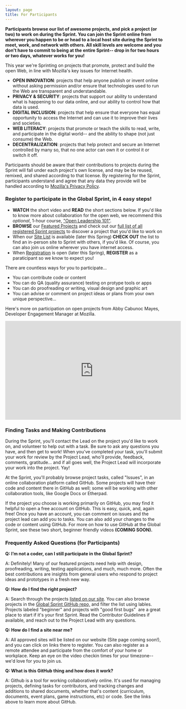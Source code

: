 ```yaml
---
layout: page
title: For Participants
---
```


**Participants browse our list of awesome projects, and pick a project (or two) to work on during the Sprint. You can join the Sprint online from wherever you happen to be or head to a local host site during the Sprint to meet, work, and network with others. All skill levels are welcome and you don't have to commit to being at the entire Sprint-- drop in for two hours or two days, whatever works for you!** 

This year we're Sprinting on projects that promote, protect and build the open Web, in line with Mozilla's key issues for Internet health.  

* **OPEN INNOVATION**: projects that help anyone publish or invent online without asking permission and/or ensure that technologies used to run the Web are transparent and understandable.
* **PRIVACY & SECURITY**: projects that support our ability to understand what is happening to our data online, and our ability to control how that data is used.
* **DIGITAL INCLUSION**: projects that help ensure that everyone has equal opportunity to access the Internet and can use it to improve their lives and societies.
* **WEB LITERACY**: projects that promote or teach the skills to read, write, and participate in the digital world-- and the ability to shape (not just consume) the Web.
* **DECENTRALIZATION**: projects that help protect and secure an Internet controlled by many so, that no one actor can own it or control it or switch it off.

Participants should be aware that their contributions to projects during the Sprint will fall under each project's own license, and may be  be reused, remixed, and shared according to that license. By registering for the Sprint, participants understand and agree that any data they provide will be handled according to [Mozilla's Privacy Policy](https://www.mozilla.org/en-US/privacy/).

### Register to participate in the Global Sprint, in 4 easy steps!

* **WATCH** the short video and **READ** the short sections below. If you'd like to know more about collaboration for the open web, we recommend this *optional*, 1-hour course, ["Open Leadership 101"](https://mozilla.teachable.com/p/open-leadership-101).
* **BROWSE** our [Featured Projects](https://mozilla.github.io/global-sprint/projects/) and check out our [full list of all registered Sprint projects](https://github.com/mozilla/global-sprint/issues) to discover a project that you'd like to work on
* When our [Site List]() is available (later this Spring) **CHECK OUT** the list to find an in-person site to Sprint with others, if you'd like. Of course, you can also join us online wherever you have internet access.
* When [Registration]() is open (later this Spring), **REGISTER** as a paraticipant so we know to expect you!

There are countless ways for you to participate... 
* You can contribute code or content
* You can do QA (quality assurance) testing on protype tools or apps
* You can do proofreading or writing, visual design and graphic art
* You can advise or comment on project ideas or plans from your own unique perspective...  

Here's more on participation on open projects from Abby Cabunoc Mayes, Developer Engagement Manager at Mozilla.

<iframe width="560" height="315" src="https://www.youtube.com/embed/m-b3hdxvSMU" frameborder="0" allowfullscreen></iframe>

### Finding Tasks and Making Contributions
During the Sprint, you'll contact the Lead on the project you'd like to work on, and volunteer to help out with a task. Be sure to ask any questions you have, and then get to work! When you've completed your task, you'll submit your work for review by the Project Lead, who'll provide, feedback, comments, gratitude... and if all goes well, the Project Lead will incorporate your work into the project. Yay!

At the Sprint, you'll probably browse project tasks, called "Issues", in an online collaboration platform called GitHub. Some projects will have their code and content there in GitHub as well; some will be working with other collaboration tools, like Google Docs or Etherpad. 

If the project you choose is working primarily on GitHub, you may find it helpful to open a free account on GitHub. This is easy, quick, and, again free! Once you have an account, you can comment on issues and the project lead can add you to tasks. You can also add your changes to the code or content using GitHub. For more on how to use GitHub at the Global Sprint, see these two short, beginner friendly videos **(COMING SOON).**

### Frequently Asked Questions (for Participants)

**Q: I’m not a coder, can I still participate in the Global Sprint?**

A: Definitely! Many of our featured projects need help with design, proofreading, writing, testing applications, and much, much more. Often the best contributions are insights from general users who respond to project ideas and prototypes in a fresh new way.

**Q: How do I find the right project?**

A: Search through the projects [listed on our site](https://mozilla.github.io/global-sprint/projects/). You can also browse projects in the [Global Sprint GitHub repo,](https://github.com/mozilla/global-sprint/issues) and filter the list using lables.  Projects labeled "beginner" and projects with "good first bugs"  are a great place to start if it's your first Sprint. Read the Contributor Guidelines if available, and reach out to the Project Lead with any questions. 

**Q: How do I find a site near me?**

A: All approved sites will be listed on our website (Site page coming soon!), and you can click on links there to register. You can also register as a remote attendee and participate from the comfort of your home or workplace. Keep an eye on the video checkin times for your timezone-- we'd love for you to join us.

**Q: What is this GitHub thing and how does it work?**

A: Github is a tool for working collaboratively online. It's used for managing projects, defining tasks for contributors, and tracking changes and additions to shared documents, whether that's content (curriculum, documents, event plans, game instructions, etc) or code. See the links above to learn more about GitHub. 





